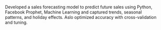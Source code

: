 Developed a sales forecasting model to predict future sales using Python, Facebook Prophet, Machine Learning and captured
trends, seasonal patterns, and holiday effects. Aslo optimized accuracy with cross-validation and tuning.
